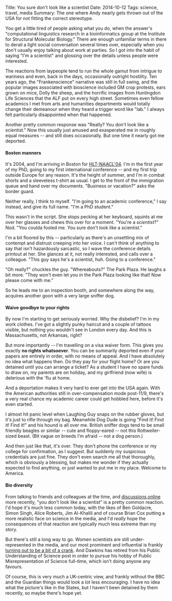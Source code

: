 Title: You sure don't look like a scientist
Date: 2014-10-12
Tags: science, travel, media
Summary: The one where Andy nearly gets thrown out of the USA for not fitting the correct stereotype.

You get a little tired of people asking what you do, when the answer's "computational linguistics research in a bioinformatics group at the Institute for Structural Molecular Biology." There are enough unfamiliar terms in there to derail a light social conversation several times over, especially when you don't usually enjoy talking about work at parties. So I got into the habit of saying "I'm a scientist" and glossing over the details unless people were interested.

The reactions from laypeople tend to run the whole gamut from intrigue to wariness and even, back in the days, occasionally outright hostility. Ten years ago, the "Frankenscience" narrative was still in full swing, and the popular images associated with bioscience included GM crop protests, ears grown on mice, Dolly the sheep, and the horrific images from Huntingdon Life Sciences that the ALF put on every high street. Sometimes even fellow academics I met from arts and humanities departments would totally change their demeanour when they heard a trigger word like "lab." I always felt particularly disappointed when that happened.

Another pretty common response was "Really? You don't look like a scientist." Now this usually just amused and exasperated me in roughly equal measures -- and still does occasionally. But one time it nearly got me deported.

#### Boston manners

It's 2004, and I'm arriving in Boston for [HLT-NAACL'04](http://www1.cs.columbia.edu/~pablo/hlt-naacl04/). I'm in the first year of my PhD, going to my first international conference -- and my first trip outside Europe for any reason. It's the height of summer, and I'm in combat shorts and a sleeveless t-shirt as usual. I get to the front of the immigration queue and hand over my documents. "Business or vacation?" asks the border guard.

Neither really, I think to myself. "I'm going to an academic conference," I say instead, and give its full name. "I'm a PhD student."

This wasn't in the script. She stops pecking at her keyboard, squints at me over her glasses and chews this over for a moment. "You're a *scientist*?" Nod. "You coulda fooled me. You sure don't look like a scientist."

I'm a bit floored by this -- particularly as there's an unsettling mix of contempt and distrust creeping into her voice. I can't think of anything to say that isn't hazardously sarcastic, so I wave the conference details printout at her. She glances at it, not really interested, and calls over a colleague. "This guy says he's a scientist, huh. Going to a conference."

"Oh really?" chuckles the guy. "Whereabouts?" The Park Plaza. He laughs a bit more. "They won't even let you *in* the Park Plaza looking like that! Now please come with me."

So he leads me to an inspection booth, and somewhere along the way, acquires another goon with a very large sniffer dog.

#### Waive goodbye to your rights

By now I'm starting to get seriously worried. Why the disbelief? I'm in my work clothes. I've got a slightly punky haircut and a couple of tattoos visible, but nothing you wouldn't see in London every day. And this is Massachusetts, not Arkansas, right?

But more importantly -- I'm travelling on a visa waiver form. This gives you exactly **no rights whatsoever**. You can be summarily deported even if your papers are entirely in order, with no means of appeal. And I have absolutely no idea what happens then. Do they pay for your flight home? Or are you detained until you can arrange a ticket? As a student I have no spare funds to draw on, my parents are on holiday, and my girlfriend (now wife) is delerious with the 'flu at home.

And a deportation makes it very hard to ever get into the USA again. With the American authorities still in over-compensation mode post-11/9, there's a very real chance my academic career could get hobbled here, before it's even started.

I almost hit panic level when Laughing Guy snaps on the rubber gloves, but it's just to rifle through my bag. Meanwhile Dog Dude is going "Find it! Find it! Find it!" and his hound is all over me. British sniffer dogs tend to be small friendly beagles or similar -- cute and floppy-eared -- not this Rottweiler-sized beast. (Bit vague on breeds I'm afraid -- not a dog person.)

And then just like that, it's over. They don't phone the conference or my college for confirmation, as I suggest. But suddenly my suspicious credentials are just fine. They don't even search me all that thoroughly, which is obviously a blessing, but makes me wonder if they actually expected to find anything, or just wanted to put me in my place. Welcome to America.

#### Bio diversity

From talking to friends and colleagues at the time, and [discussions online](https://twitter.com/AstroKatie/status/520838801006936066) more recently, "you don't look like a scientist" is a pretty common reaction. I'd hope it's much less common today, with the likes of Ben Goldacre, Simon Singh, Alice Roberts, Jim Al-Khalili and of course Brian Cox putting a more realistic face on science in the media, and I'd *really* hope the consequences of that reaction are typically much less extreme than my story.

But there's still a long way to go. Women scientists are still under-represented in the media, and our most prominent and influential is frankly [turning out to be a bit of a crank](http://www.theguardian.com/science/head-quarters/2014/oct/03/susan-greenfield-mind-change-technology-evidence). And Dawkins has retired from his Public Understanding of Science post in order to pursue his hobby of Public Misrepresentation of Science full-time, which isn't doing anyone any favours.

Of course, this is very much a UK-centric view, and frankly without the BBC and the Guardian things would look a lot less encouraging. I have no idea what the picture's like in the States, but I haven't been detained by them recently, so maybe there's hope yet.

